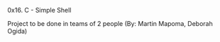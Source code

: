 0x16. C - Simple Shell


 Project to be done in teams of 2 people (By: Martin Mapoma, Deborah Ogida)
